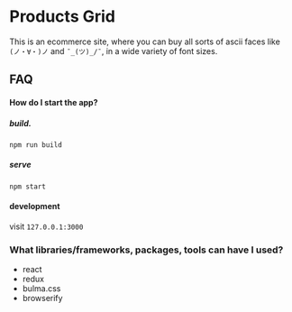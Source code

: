 Products Grid
====


This is an ecommerce site, where you can buy all sorts of ascii faces like `(ノ・∀・)ノ` and `¯_(ツ)_/¯`, in a wide variety of font sizes.

FAQ
----

#### How do I start the app?

##### build.
`npm run build` 

##### serve
`npm start`

#### development
visit `127.0.0.1:3000` 

### What libraries/frameworks, packages, tools can have I used?
- react
- redux
- bulma.css
- browserify